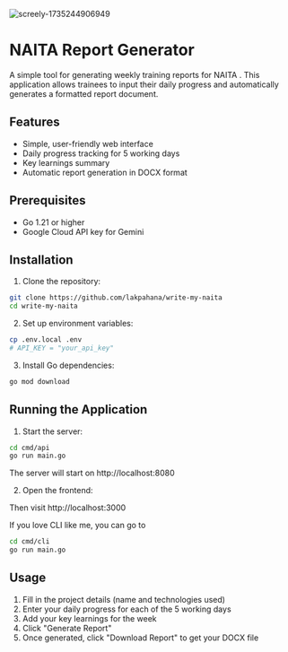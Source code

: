 ![screely-1735244906949](https://github.com/user-attachments/assets/a70af9c5-46fa-4e28-85af-eacc49d34e92)

# NAITA Report Generator

A simple tool for generating weekly training reports for NAITA . This application allows trainees to input their daily progress and automatically generates a formatted report document.

## Features

- Simple, user-friendly web interface
- Daily progress tracking for 5 working days
- Key learnings summary
- Automatic report generation in DOCX format

## Prerequisites

- Go 1.21 or higher
- Google Cloud API key for Gemini

## Installation

1. Clone the repository:
```bash
git clone https://github.com/lakpahana/write-my-naita
cd write-my-naita
```

2. Set up environment variables:
```bash
cp .env.local .env
# API_KEY = "your_api_key"
```

3. Install Go dependencies:
```bash
go mod download
```

## Running the Application

1. Start the server:
```bash
cd cmd/api	
go run main.go
```
The server will start on http://localhost:8080

2. Open the frontend:

Then visit http://localhost:3000

If you love CLI like me, you can go to 
```bash
cd cmd/cli
go run main.go
```

## Usage

1. Fill in the project details (name and technologies used)
2. Enter your daily progress for each of the 5 working days
3. Add your key learnings for the week
4. Click "Generate Report"
5. Once generated, click "Download Report" to get your DOCX file
